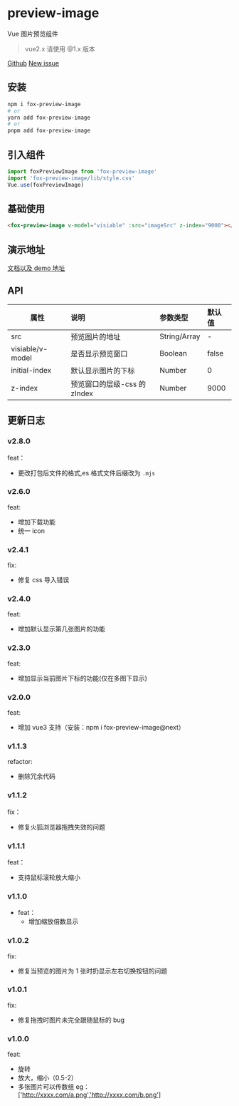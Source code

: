 # preview-image

Vue 图片预览组件

> vue2.x 请使用 @1.x 版本

[Github](https://github.com/GuoJikun/preview-image)
[New issue](https://github.com/GuoJikun/preview-image/issues/new)

## 安装

```bash
npm i fox-preview-image
# or
yarn add fox-preview-image
# or
pnpm add fox-preview-image
```

## 引入组件

```js
import foxPreviewImage from 'fox-preview-image'
import 'fox-preview-image/lib/style.css'
Vue.use(foxPreviewImage)
```

## 基础使用

```html
<fox-preview-image v-model="visiable" :src="imageSrc" z-index="9000"></fox-preview-image>
```

## 演示地址

[文档以及 demo 地址](https://blog.jikun.dev/docs/preview-image.html)

## API

| 属性             | 说明                         | 参数类型     | 默认值 |
| ---------------- | :--------------------------- | :----------- | :----- |
| src              | 预览图片的地址               | String/Array | -      |
| visiable/v-model | 是否显示预览窗口             | Boolean      | false  |
| initial-index    | 默认显示图片的下标           | Number       | 0      |
| z-index          | 预览窗口的层级-css 的 zIndex | Number       | 9000   |

## 更新日志

### v2.8.0

feat：

- 更改打包后文件的格式,es 格式文件后缀改为 `.mjs`

### v2.6.0

feat:

- 增加下载功能
- 统一 icon

### v2.4.1

fix:

- 修复 css 导入错误

### v2.4.0

feat:

- 增加默认显示第几张图片的功能

### v2.3.0

feat:

- 增加显示当前图片下标的功能(仅在多图下显示)

### v2.0.0

feat:

- 增加 vue3 支持（安装：npm i fox-preview-image@next）

### v1.1.3

refactor:

- 删除冗余代码

### v1.1.2

fix：

- 修复火狐浏览器拖拽失效的问题

### v1.1.1

feat：

- 支持鼠标滚轮放大缩小

### v1.1.0

- feat：
  - 增加缩放倍数显示

### v1.0.2

fix:

- 修复当预览的图片为 1 张时扔显示左右切换按钮的问题

### v1.0.1

fix:

- 修复拖拽时图片未完全跟随鼠标的 bug

### v1.0.0

feat:

- 旋转
- 放大，缩小（0.5-2）
- 多张图片可以传数组 eg：['http://xxxx.com/a.png','http://xxxx.com/b.png']
